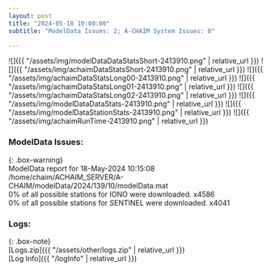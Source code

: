 ```yaml
---
layout: post
title: "2024-05-18 10:00:00"
subtitle: "ModelData Issues: 2; A-CHAIM System Issues: 0"

---
```


![]({{ "/assets/img/modelDataDataStatsShort-2413910.png" | relative_url }})
![]({{ "/assets/img/achaimDataStatsShort-2413910.png" | relative_url }})
![]({{ "/assets/img/achaimDataStatsLong00-2413910.png" | relative_url }})
![]({{ "/assets/img/achaimDataStatsLong01-2413910.png" | relative_url }})
![]({{ "/assets/img/achaimDataStatsLong02-2413910.png" | relative_url }})
![]({{ "/assets/img/modelDataDataStats-2413910.png" | relative_url }})
![]({{ "/assets/img/modelDataStationStats-2413910.png" | relative_url }})
![]({{ "/assets/img/achaimRunTime-2413910.png" | relative_url }})


### ModelData Issues:  
  
{: .box-warning}  
 ModelData report for 18-May-2024 10:15:08   
 /home/chaim/ACHAIM_SERVER/A-CHAIM/modelData/2024/139/10/modelData.mat   
 0% of all possible stations for IONO were downloaded. x4586   
 0% of all possible stations for SENTINEL were downloaded. x4041   
  


### Logs:  
  
{: .box-note}  
[Logs.zip]({{ "/assets/other/logs.zip" | relative_url }})  
[Log Info]({{ "/logInfo" | relative_url }})  
